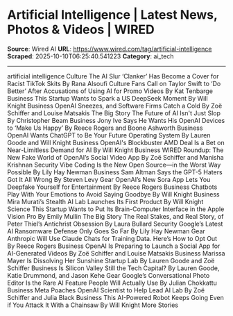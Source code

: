 # Artificial Intelligence | Latest News, Photos & Videos | WIRED

**Source**: Wired AI
**URL**: https://www.wired.com/tag/artificial-intelligence
**Scraped**: 2025-10-10T06:25:40.541223
**Category**: ai_tech

---

artificial intelligence
Culture
The AI Slur ‘Clanker’ Has Become a Cover for Racist TikTok Skits
By Rana Alsoufi
Culture
Fans Call on Taylor Swift to ‘Do Better’ After Accusations of Using AI for Promo Videos
By Kat Tenbarge
Business
This Startup Wants to Spark a US DeepSeek Moment
By Will Knight
Business
OpenAI Sneezes, and Software Firms Catch a Cold
By Zoë Schiffer and Louise Matsakis
The Big Story
The Future of AI Isn't Just Slop
By Christopher Beam
Business
Jony Ive Says He Wants His OpenAI Devices to ‘Make Us Happy’
By Reece Rogers and Boone Ashworth
Business
OpenAI Wants ChatGPT to Be Your Future Operating System
By Lauren Goode and Will Knight
Business
OpenAI's Blockbuster AMD Deal Is a Bet on Near-Limitless Demand for AI
By Will Knight
Business
WIRED Roundup: The New Fake World of OpenAI’s Social Video App
By Zoë Schiffer and Manisha Krishnan
Security
Vibe Coding Is the New Open Source—in the Worst Way Possible
By Lily Hay Newman
Business
Sam Altman Says the GPT-5 Haters Got It All Wrong
By Steven Levy
Gear
OpenAI’s New Sora App Lets You Deepfake Yourself for Entertainment
By Reece Rogers
Business
Chatbots Play With Your Emotions to Avoid Saying Goodbye
By Will Knight
Business
Mira Murati’s Stealth AI Lab Launches Its First Product
By Will Knight
Science
This Startup Wants to Put Its Brain-Computer Interface in the Apple Vision Pro
By Emily Mullin
The Big Story
The Real Stakes, and Real Story, of Peter Thiel’s Antichrist Obsession
By Laura Bullard
Security
Google’s Latest AI Ransomware Defense Only Goes So Far
By Lily Hay Newman
Gear
Anthropic Will Use Claude Chats for Training Data. Here’s How to Opt Out
By Reece Rogers
Business
OpenAI Is Preparing to Launch a Social App for AI-Generated Videos
By Zoë Schiffer and Louise Matsakis
Business
Marissa Mayer Is Dissolving Her Sunshine Startup Lab
By Lauren Goode and Zoë Schiffer
Business
Is Silicon Valley Still the Tech Capital?
By Lauren Goode, Katie Drummond, and Jason Kehe
Gear
Google’s Conversational Photo Editor Is the Rare AI Feature People Will Actually Use
By Julian Chokkattu
Business
Meta Poaches OpenAI Scientist to Help Lead AI Lab
By Zoë Schiffer and Julia Black
Business
This AI-Powered Robot Keeps Going Even if You Attack It With a Chainsaw
By Will Knight
More Stories
